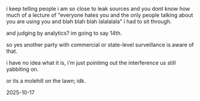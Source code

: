 i keep telling people i am so close to leak sources and you dont know how much of a lecture of "everyone hates you and the only people talking about you are using you and blah blah blah lalalalala" i had to sit through.  

and judging by analytics? im going to say 14th.  

so yes another party with commercial or state-level surveillance is aware of that.  

i have no idea what it is, i'm just pointimg out the interference us still yabbiting on.  

or its a molehill on the lawn; idk.  

2025-10-17  
